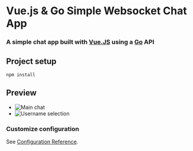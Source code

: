 # Vue.js & Go Simple Websocket Chat App
### A simple chat app built with [Vue.JS](https://vuejs.org/) using a [Go](https://golang.org/) API
## Project setup
```
npm install
```
## Preview
- ![Main chat](https://i.imgur.com/PmmF4kI.png)
- ![Username selection](https://i.imgur.com/I4vETND.png)


### Customize configuration
See [Configuration Reference](https://cli.vuejs.org/config/).
